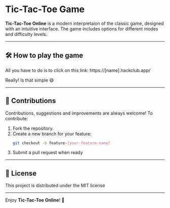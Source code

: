 # Tic-Tac-Toe Game

**Tic-Tac-Toe Online** is a modern interpretaion of the classic game, designed with an intuitive interface. The game includes options for different modes and difficulty levels.

---

## 🛠️ How to play the game

All you have to do is to click on this link: https://[name].hackclub.app/

Really! Is that simple 😄

---

## 🤝 Contributions

Contributions, suggestions and improvements are always welcome! To contribute:
1. Fork the repository.
2. Create a new branch for your feature:
   ```bash
   git checkout -b feature-[your-feature-name]
   ```
3. Submit a pull request when ready

---

## 📜 License

This project is distributed under the MIT license

---

Enjoy **Tic-Tac-Toe Online**! 🎉

